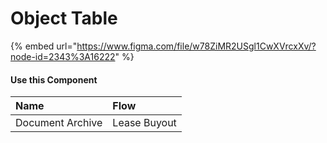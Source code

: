# Object Table

{% embed url="https://www.figma.com/file/w78ZiMR2USgl1CwXVrcxXv/?node-id=2343%3A16222" %}

#### Use this Component

| Name | Flow |
| :--- | :--- |
| Document Archive | Lease Buyout |

